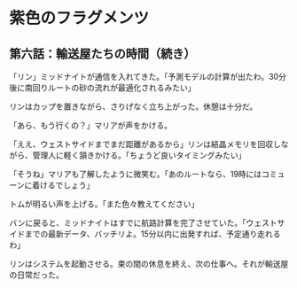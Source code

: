 # 紫色のフラグメンツ
## 第六話：輸送屋たちの時間（続き）

「リン」ミッドナイトが通信を入れてきた。「予測モデルの計算が出たわ。30分後に南回りルートの砂の流れが最適化されるみたい」

リンはカップを置きながら、さりげなく立ち上がった。休憩は十分だ。

「あら、もう行くの？」マリアが声をかける。

「ええ、ウェストサイドまでまだ距離があるから」リンは結晶メモリを回収しながら、管理人に軽く頷きかける。「ちょうど良いタイミングみたい」

「そうね」マリアも了解したように微笑む。「あのルートなら、19時にはコミューンに着けるでしょう」

トムが明るい声を上げる。「また色々教えてください」

バンに戻ると、ミッドナイトはすでに航路計算を完了させていた。「ウェストサイドまでの最新データ、バッチリよ。15分以内に出発すれば、予定通り走れるわ」

リンはシステムを起動させる。束の間の休息を終え、次の仕事へ。それが輸送屋の日常だった。
